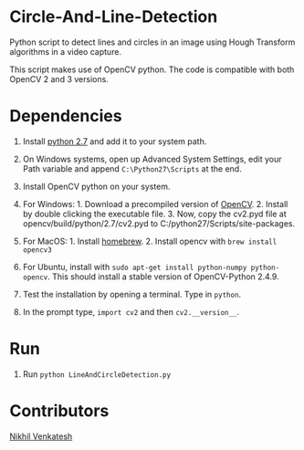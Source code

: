 # Circle-And-Line-Detection
Python script to detect lines and circles in an image using Hough Transform algorithms in a video capture. 

This script makes use of OpenCV python. The code is compatible with both OpenCV 2 and 3 versions.

# Dependencies
1. Install [python 2.7](https://www.python.org/downloads/) and add it to your system path.
  1. On Windows systems, open up Advanced System Settings, edit your Path variable and append ```C:\Python27\Scripts``` at the end.
  
2. Install OpenCV python on your system.
  1. For Windows:
    1. Download a precompiled version of [OpenCV](https://sourceforge.net/projects/opencvlibrary/files/opencv-win/3.1.0/opencv-3.1.0.exe/download).
    2. Install by double clicking the executable file.
    3. Now, copy the cv2.pyd file at opencv/build/python/2.7/cv2.pyd to C:/python27/Scripts/site-packages.
  2. For MacOS:
    1. Install [homebrew](http://brew.sh).
    2. Install opencv with ```brew install opencv3```
  3. For Ubuntu, install with ```sudo apt-get install python-numpy python-opencv```. This should install a stable version of OpenCV-Python 2.4.9. 
  
3. Test the installation by opening a terminal. Type in ```python```. 
  1. In the prompt type, ```import cv2``` and then ```cv2.__version__```.
  
# Run
1. Run ```python LineAndCircleDetection.py```

# Contributors
[Nikhil Venkatesh](https://github.com/nikv96)

